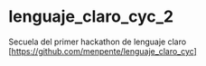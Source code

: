 # lenguaje_claro_cyc_2

Secuela del primer hackathon de lenguaje claro [https://github.com/menpente/lenguaje_claro_cyc]
